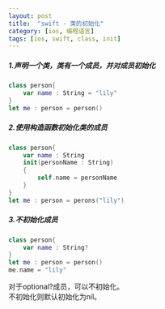 ```yaml
---
layout: post
title:  "swift - 类的初始化"
category: [ios, 编程语言]
tags: [ios, swift, class, init]
---
```


##### 1.声明一个类，类有一个成员，并对成员初始化  

```swift
class person{
    var name : String = "lily"
}
let me : person = person()
```

##### 2.使用构造函数初始化类的成员

```swift
class person{
    var name : String
    init(personName : String)
    {
        self.name = personName
    }
}
let me : person = perons("lily")
```

##### 3.不初始化成员

```swift
class person{
    var name : String?
}
let me : person = person()
me.name = "lily"
```
对于optional?成员，可以不初始化。  
不初始化则默认初始化为nil。
